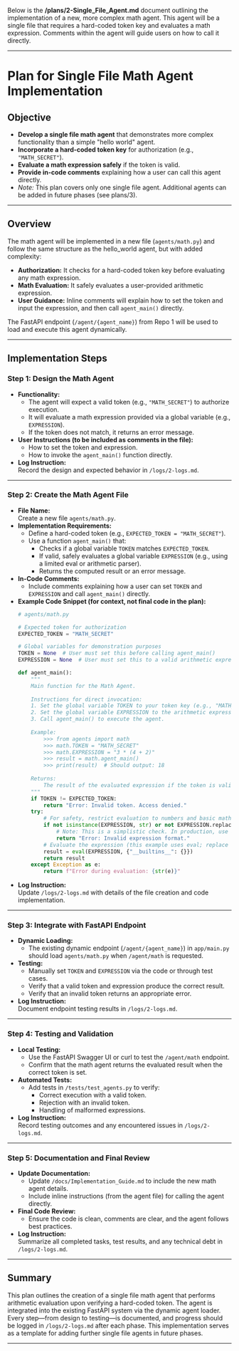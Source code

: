 Below is the **/plans/2-Single_File_Agent.md** document outlining the implementation of a new, more complex math agent. This agent will be a single file that requires a hard-coded token key and evaluates a math expression. Comments within the agent will guide users on how to call it directly.

---

# Plan for Single File Math Agent Implementation

## Objective

- **Develop a single file math agent** that demonstrates more complex functionality than a simple "hello world" agent.
- **Incorporate a hard-coded token key** for authorization (e.g., `"MATH_SECRET"`).
- **Evaluate a math expression safely** if the token is valid.
- **Provide in-code comments** explaining how a user can call this agent directly.
- *Note:* This plan covers only one single file agent. Additional agents can be added in future phases (see plans/3).

---

## Overview

The math agent will be implemented in a new file (`agents/math.py`) and follow the same structure as the hello_world agent, but with added complexity:
- **Authorization:** It checks for a hard-coded token key before evaluating any math expression.
- **Math Evaluation:** It safely evaluates a user-provided arithmetic expression.
- **User Guidance:** Inline comments will explain how to set the token and input the expression, and then call `agent_main()` directly.

The FastAPI endpoint (`/agent/{agent_name}`) from Repo 1 will be used to load and execute this agent dynamically.

---

## Implementation Steps

### Step 1: Design the Math Agent

- **Functionality:**
  - The agent will expect a valid token (e.g., `"MATH_SECRET"`) to authorize execution.
  - It will evaluate a math expression provided via a global variable (e.g., `EXPRESSION`).
  - If the token does not match, it returns an error message.
- **User Instructions (to be included as comments in the file):**
  - How to set the token and expression.
  - How to invoke the `agent_main()` function directly.
- **Log Instruction:**  
  Record the design and expected behavior in `/logs/2-logs.md`.

---

### Step 2: Create the Math Agent File

- **File Name:**  
  Create a new file `agents/math.py`.
- **Implementation Requirements:**
  - Define a hard-coded token (e.g., `EXPECTED_TOKEN = "MATH_SECRET"`).
  - Use a function `agent_main()` that:
    - Checks if a global variable `TOKEN` matches `EXPECTED_TOKEN`.
    - If valid, safely evaluates a global variable `EXPRESSION` (e.g., using a limited eval or arithmetic parser).
    - Returns the computed result or an error message.
- **In-Code Comments:**
  - Include comments explaining how a user can set `TOKEN` and `EXPRESSION` and call `agent_main()` directly.
- **Example Code Snippet (for context, not final code in the plan):**
  ```python
  # agents/math.py
  
  # Expected token for authorization
  EXPECTED_TOKEN = "MATH_SECRET"
  
  # Global variables for demonstration purposes
  TOKEN = None  # User must set this before calling agent_main()
  EXPRESSION = None  # User must set this to a valid arithmetic expression (e.g., "2+2")
  
  def agent_main():
      """
      Main function for the Math Agent.
      
      Instructions for direct invocation:
      1. Set the global variable TOKEN to your token key (e.g., "MATH_SECRET").
      2. Set the global variable EXPRESSION to the arithmetic expression you want evaluated.
      3. Call agent_main() to execute the agent.
      
      Example:
          >>> from agents import math
          >>> math.TOKEN = "MATH_SECRET"
          >>> math.EXPRESSION = "3 * (4 + 2)"
          >>> result = math.agent_main()
          >>> print(result)  # Should output: 18
      
      Returns:
          The result of the evaluated expression if the token is valid; otherwise, an error message.
      """
      if TOKEN != EXPECTED_TOKEN:
          return "Error: Invalid token. Access denied."
      try:
          # For safety, restrict evaluation to numbers and basic math operators
          if not isinstance(EXPRESSION, str) or not EXPRESSION.replace(" ", "").isalnum():
              # Note: This is a simplistic check. In production, use a proper arithmetic parser.
              return "Error: Invalid expression format."
          # Evaluate the expression (this example uses eval; replace with a safer method as needed)
          result = eval(EXPRESSION, {"__builtins__": {}})
          return result
      except Exception as e:
          return f"Error during evaluation: {str(e)}"
  ```
- **Log Instruction:**  
  Update `/logs/2-logs.md` with details of the file creation and code implementation.

---

### Step 3: Integrate with FastAPI Endpoint

- **Dynamic Loading:**
  - The existing dynamic endpoint (`/agent/{agent_name}`) in `app/main.py` should load `agents/math.py` when `/agent/math` is requested.
- **Testing:**
  - Manually set `TOKEN` and `EXPRESSION` via the code or through test cases.
  - Verify that a valid token and expression produce the correct result.
  - Verify that an invalid token returns an appropriate error.
- **Log Instruction:**  
  Document endpoint testing results in `/logs/2-logs.md`.

---

### Step 4: Testing and Validation

- **Local Testing:**
  - Use the FastAPI Swagger UI or curl to test the `/agent/math` endpoint.
  - Confirm that the math agent returns the evaluated result when the correct token is set.
- **Automated Tests:**
  - Add tests in `/tests/test_agents.py` to verify:
    - Correct execution with a valid token.
    - Rejection with an invalid token.
    - Handling of malformed expressions.
- **Log Instruction:**  
  Record testing outcomes and any encountered issues in `/logs/2-logs.md`.

---

### Step 5: Documentation and Final Review

- **Update Documentation:**
  - Update `/docs/Implementation_Guide.md` to include the new math agent details.
  - Include inline instructions (from the agent file) for calling the agent directly.
- **Final Code Review:**
  - Ensure the code is clean, comments are clear, and the agent follows best practices.
- **Log Instruction:**  
  Summarize all completed tasks, test results, and any technical debt in `/logs/2-logs.md`.

---

## Summary

This plan outlines the creation of a single file math agent that performs arithmetic evaluation upon verifying a hard-coded token. The agent is integrated into the existing FastAPI system via the dynamic agent loader. Every step—from design to testing—is documented, and progress should be logged in `/logs/2-logs.md` after each phase. This implementation serves as a template for adding further single file agents in future phases.

---